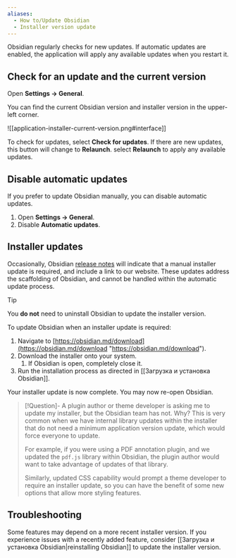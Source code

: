 ```yaml
---
aliases:
  - How to/Update Obsidian
  - Installer version update
---
```


Obsidian regularly checks for new updates. If automatic updates are enabled, the application will apply any available updates when you restart it.

## Check for an update and the current version

Open **Settings → General**.

You can find the current Obsidian version and installer version in the upper-left corner.

![[application-installer-current-version.png#interface]]

To check for updates, select **Check for updates**. If there are new updates, this button will change to **Relaunch**. select **Relaunch** to apply any available updates.

## Disable automatic updates

If you prefer to update Obsidian manually, you can disable automatic updates.

1. Open **Settings → General**.
2. Disable **Automatic updates**.

## Installer updates

Occasionally, Obsidian [release notes](https://obsidian.md/changelog/) will indicate that a manual installer update is required, and include a link to our website. These updates address the scaffolding of Obsidian, and cannot be handled within the automatic update process. 

> [!tip] 
> You **do not** need to uninstall Obsidian to update the installer version.

To update Obsidian when an installer update is required:

1. Navigate to [https://obsidian.md/download](https://obsidian.md/download "https://obsidian.md/download").
2. Download the installer onto your system.
	1. If Obsidian is open, completely close it.
3. Run the installation process as directed in [[Загрузка и установка Obsidian]].

Your installer update is now complete. You may now re-open Obsidian.

> [!Question]- A plugin author or theme developer is asking me to update my installer, but the Obsidian team has not. Why?
> This is very common when we have internal library updates within the installer that do not need a minimum application version update, which would force everyone to update. 
> 
> For example, if you were using a PDF annotation plugin, and we updated the `pdf.js` library within Obsidian, the plugin author would want to take advantage of updates of that library. 
>
> Similarly, updated CSS capability would prompt a theme developer to require an installer update, so you can have the benefit of some new options that allow more styling features. 

## Troubleshooting

Some features may depend on a more recent installer version. If you experience issues with a recently added feature, consider [[Загрузка и установка Obsidian|reinstalling Obsidian]] to update the installer version.
